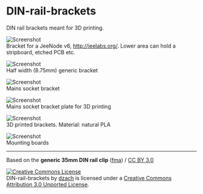 DIN-rail-brackets
=================

DIN rail brackets meant for 3D printing.

![Screenshot](https://raw.github.com/dzach/DIN-rail-brackets/master/img/DIN_Jeenode.png)<br/>
Bracket for a JeeNode v6, http://jeelabs.org/. Lower area can hold a stripboard, etched PCB etc.


![Screenshot](https://raw.github.com/dzach/DIN-rail-brackets/master/img/DIN_bracket_half.png)<br>
Half width (8.75mm) generic bracket


![Screenshot](https://raw.github.com/dzach/DIN-rail-brackets/master/img/DIN_mains_socket1.png)<br>
Mains socket bracket


![Screenshot](https://raw.github.com/dzach/DIN-rail-brackets/master/img/DIN_mains_socket.png)<br>
Mains socket bracket plate for 3D printing


![Screenshot](https://raw.github.com/dzach/DIN-rail-brackets/master/img/Arduinos_din.jpg)<br>
3D printed brackets. Material: natural PLA


![Screenshot](https://raw.github.com/dzach/DIN-rail-brackets/master/img/PLA_din.jpg)<br>
Mounting boards
<hr>

<div xmlns:cc="http://creativecommons.org/ns#" xmlns:dct="http://purl.org/dc/terms/" about="http://www.thingiverse.com/thing:60431">Based on the <b property="dct:title">generic 35mm DIN rail clip</b> (<a rel="cc:attributionURL" property="cc:attributionName" href="http://www.thingiverse.com/thing:60431">fma</a>) / <a rel="license" href="http://creativecommons.org/licenses/by/3.0/">CC BY 3.0</a></div>

<a rel="license" href="http://creativecommons.org/licenses/by/3.0/deed.en_US"><img alt="Creative Commons License" style="border-width:0" src="http://i.creativecommons.org/l/by/3.0/88x31.png" /></a><br /><span xmlns:dct="http://purl.org/dc/terms/" property="dct:title">DIN-rail-brackets</span> by <a xmlns:cc="http://creativecommons.org/ns#" href="https://github.com/dzach/DIN-rail-brackets" property="cc:attributionName" rel="cc:attributionURL">dzach</a> is licensed under a <a rel="license" href="http://creativecommons.org/licenses/by/3.0/deed.en_US">Creative Commons Attribution 3.0 Unported License</a>.
